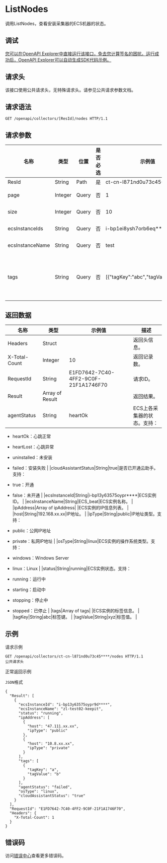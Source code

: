 # ListNodes

调用ListNodes，查看安装采集器的ECS机器的状态。

## 调试

[您可以在OpenAPI Explorer中直接运行该接口，免去您计算签名的困扰。运行成功后，OpenAPI Explorer可以自动生成SDK代码示例。](https://api.aliyun.com/#product=elasticsearch&api=ListNodes&type=ROA&version=2017-06-13)

## 请求头

该接口使用公共请求头，无特殊请求头。请参见公共请求参数文档。

## 请求语法

```
GET /openapi/collectors/[ResId]/nodes HTTP/1.1
```

## 请求参数

|名称|类型|位置|是否必选|示例值|描述|
|--|--|--|----|---|--|
|ResId|String|Path|是|ct-cn-l871nd0u73c45\*\*\*\*|采集器ID。 |
|page|Integer|Query|否|1|返回结果的分页数。 |
|size|Integer|Query|否|10|每页的结果数。 |
|ecsInstanceIds|String|Query|否|i-bp1ei8ysh7orb6eq\*\*\*\*|ECS实例ID列表。 |
|ecsInstanceName|String|Query|否|test|ECS实例名称。 |
|tags|String|Query|否|\[\{"tagKey":"abc","tagValue":"xyz"\}\]|ECS实例的标签信息。必须包含标签键（tagKey）和标签值（tagValue）。 |

## 返回数据

|名称|类型|示例值|描述|
|--|--|---|--|
|Headers|Struct| |返回头信息。 |
|X-Total-Count|Integer|10|返回记录数。 |
|RequestId|String|E1FD7642-7C40-4FF2-9C0F-21F1A1746F70|请求ID。 |
|Result|Array of Result| |返回结果。 |
|agentStatus|String|heartOk|ECS上各采集器的状态。支持：

 -   heartOk：心跳正常
-   heartLost：心跳异常
-   uninstalled：未安装
-   failed：安装失败 |
|cloudAssistantStatus|String|true|是否已开通云助手。支持：

 -   true：开通
-   false：未开通 |
|ecsInstanceId|String|i-bp13y63575oypr\*\*\*\*|ECS实例ID。 |
|ecsInstanceName|String|ECS\_beat|ECS实例名称。 |
|ipAddress|Array of ipAddress| |ECS实例的IP信息列表。 |
|host|String|192.168.xx.xx|IP地址。 |
|ipType|String|public|IP地址类型。支持：

 -   public：公网IP地址
-   private：私网IP地址 |
|osType|String|linux|ECS实例的操作系统类型。支持：

 -   windows：Windows Server
-   linux：Linux |
|status|String|running|ECS实例状态。支持：

 -   running：运行中
-   starting：启动中
-   stopping：停止中
-   stopped：已停止 |
|tags|Array of tags| |ECS实例的标签信息。 |
|tagKey|String|abc|标签键。 |
|tagValue|String|xyz|标签值。 |

## 示例

请求示例

```
GET /openapi/collectors/ct-cn-l871nd0u73c45****/nodes HTTP/1.1
公共请求头
```

正常返回示例

`JSON`格式

```
{
  "Result": [
    {
      "ecsInstanceId": "i-bp13y63575oypr9d****",
      "ecsInstanceName": "zl-test02-keepit",
      "status": "running",
      "ipAddress": [
        {
          "host": "47.111.xx.xx",
          "ipType": "public"
        },
        {
          "host": "10.8.xx.xx",
          "ipType": "private"
        }
      ],
      "tags": [
        {
          "tagKey": "a",
          "tagValue": "b"
        }
      ],
      "agentStatus": "failed",
      "osType": "linux",
      "cloudAssistantStatus": "true"
    }
  ],
  "RequestId": "E1FD7642-7C40-4FF2-9C0F-21F1A1746F70",
  "Headers": {
    "X-Total-Count": 1
  }
}
```

## 错误码

访问[错误中心](https://error-center.alibabacloud.com/status/product/elasticsearch)查看更多错误码。

